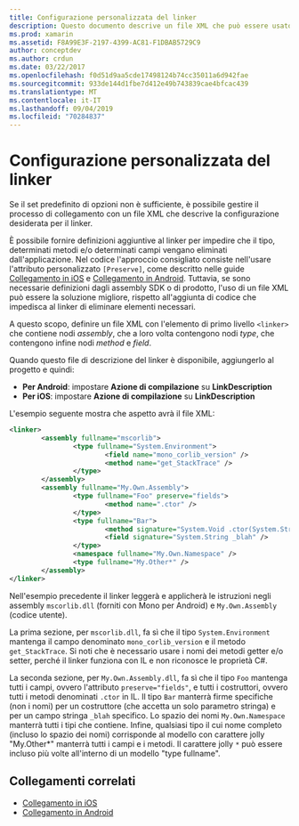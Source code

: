 ```yaml
---
title: Configurazione personalizzata del linker
description: Questo documento descrive un file XML che può essere usato per configurare il linker, garantendo in modo esplicito che il codice necessario non venga eliminato dall'applicazione collegata.
ms.prod: xamarin
ms.assetid: F8A99E3F-2197-4399-AC81-F1DBAB5729C9
author: conceptdev
ms.author: crdun
ms.date: 03/22/2017
ms.openlocfilehash: f0d51d9aa5cde17498124b74cc35011a6d942fae
ms.sourcegitcommit: 933de144d1fbe7d412e49b743839cae4bfcac439
ms.translationtype: MT
ms.contentlocale: it-IT
ms.lasthandoff: 09/04/2019
ms.locfileid: "70284837"
---
```

# <a name="custom-linker-configuration"></a>Configurazione personalizzata del linker

Se il set predefinito di opzioni non è sufficiente, è possibile gestire il processo di collegamento con un file XML che descrive la configurazione desiderata per il linker.

È possibile fornire definizioni aggiuntive al linker per impedire che il tipo, determinati metodi e/o determinati campi vengano eliminati dall'applicazione. Nel codice l'approccio consigliato consiste nell'usare l'attributo personalizzato `[Preserve]`, come descritto nelle guide [Collegamento in iOS](~/ios/deploy-test/linker.md) e [Collegamento in Android](~/android/deploy-test/linker.md).
Tuttavia, se sono necessarie definizioni dagli assembly SDK o di prodotto, l'uso di un file XML può essere la soluzione migliore, rispetto all'aggiunta di codice che impedisca al linker di eliminare elementi necessari.

A questo scopo, definire un file XML con l'elemento di primo livello `<linker>` che contiene nodi *assembly*, che a loro volta contengono nodi *type*, che contengono infine nodi *method* e *field*.

Quando questo file di descrizione del linker è disponibile, aggiungerlo al progetto e quindi:

- **Per Android**: impostare **Azione di compilazione** su **LinkDescription**
- **Per iOS**: impostare **Azione di compilazione** su **LinkDescription**


L'esempio seguente mostra che aspetto avrà il file XML:

```xml
<linker>
        <assembly fullname="mscorlib">
                <type fullname="System.Environment">
                        <field name="mono_corlib_version" />
                        <method name="get_StackTrace" />
                </type>
        </assembly>
        <assembly fullname="My.Own.Assembly">
                <type fullname="Foo" preserve="fields">
                        <method name=".ctor" />
                </type>
                <type fullname="Bar">
                        <method signature="System.Void .ctor(System.String)" />
                        <field signature="System.String _blah" />
                </type>
                <namespace fullname="My.Own.Namespace" />
                <type fullname="My.Other*" />
        </assembly>
</linker>
```

Nell'esempio precedente il linker leggerà e applicherà le istruzioni negli assembly `mscorlib.dll` (forniti con Mono per Android) e `My.Own.Assembly` (codice utente).

La prima sezione, per `mscorlib.dll`, fa sì che il tipo `System.Environment` mantenga il campo denominato `mono_corlib_version` e il metodo `get_StackTrace`.
Si noti che è necessario usare i nomi dei metodi getter e/o setter, perché il linker funziona con IL e non riconosce le proprietà C#.

La seconda sezione, per `My.Own.Assembly.dll`, fa sì che il tipo `Foo` mantenga tutti i campi, ovvero l'attributo `preserve="fields"`, e tutti i costruttori, ovvero tutti i metodi denominati `.ctor` in IL. Il tipo `Bar` manterrà firme specifiche (non i nomi) per un costruttore (che accetta un solo parametro stringa) e per un campo stringa `_blah` specifico.
Lo spazio dei nomi `My.Own.Namespace` manterrà tutti i tipi che contiene.
Infine, qualsiasi tipo il cui nome completo (incluso lo spazio dei nomi) corrisponde al modello con carattere jolly "My.Other\*" manterrà tutti i campi e i metodi. Il carattere jolly `*` può essere incluso più volte all'interno di un modello "type fullname".



## <a name="related-links"></a>Collegamenti correlati

- [Collegamento in iOS](~/ios/deploy-test/linker.md)
- [Collegamento in Android](~/android/deploy-test/linker.md)
